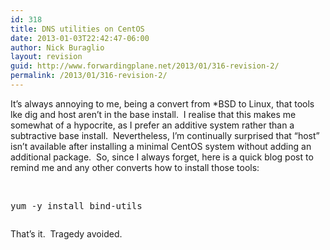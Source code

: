 ```yaml
---
id: 318
title: DNS utilities on CentOS
date: 2013-01-03T22:42:47-06:00
author: Nick Buraglio
layout: revision
guid: http://www.forwardingplane.net/2013/01/316-revision-2/
permalink: /2013/01/316-revision-2/
---
```

It&#8217;s always annoying to me, being a convert from *BSD to Linux, that tools lke dig and host aren&#8217;t in the base install.  I realise that this makes me somewhat of a hypocrite, as I prefer an additive system rather than a subtractive base install.  Nevertheless, I&#8217;m continually surprised that &#8220;host&#8221; isn&#8217;t available after installing a minimal CentOS system without adding an additional package.  So, since I always forget, here is a quick blog post to remind me and any other converts how to install those tools:

&nbsp;

<pre>yum -y install bind-utils</pre>

<pre></pre>

That&#8217;s it.  Tragedy avoided.